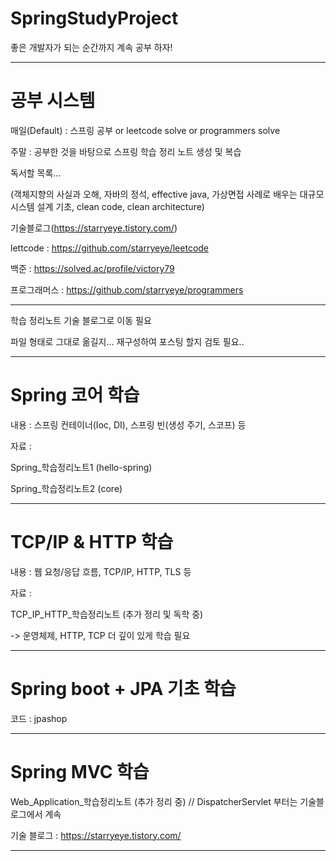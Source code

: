 # SpringStudyProject

좋은 개발자가 되는 순간까지 계속 공부 하자!

---

# 공부 시스템

매일(Default) : 스프링 공부 or leetcode solve or programmers solve

주말 : 공부한 것을 바탕으로 스프링 학습 정리 노트 생성 및 복습 

독서할 목록...

(객체지향의 사실과 오해, 자바의 정석, effective java, 가상면접 사례로 배우는 대규모 시스템 설계 기초, clean code, clean architecture)

기술블로그(https://starryeye.tistory.com/)

lettcode : https://github.com/starryeye/leetcode

백준 : https://solved.ac/profile/victory79

프로그래머스 : https://github.com/starryeye/programmers

---

학습 정리노트 기술 블로그로 이동 필요

파일 형태로 그대로 옮길지... 재구성하여 포스팅 할지 검토 필요..

---

# Spring 코어 학습

내용 : 스프링 컨테이너(Ioc, DI), 스프링 빈(생성 주기, 스코프) 등

자료 :

Spring_학습정리노트1 (hello-spring)

Spring_학습정리노트2 (core)

---

# TCP/IP & HTTP 학습

내용 : 웹 요청/응답 흐름, TCP/IP, HTTP, TLS 등

자료 :

TCP_IP_HTTP_학습정리노트 (추가 정리 및 독학 중)

-> 운영체제, HTTP, TCP 더 깊이 있게 학습 필요

---

# Spring boot + JPA 기초 학습

코드 : jpashop

---

# Spring MVC 학습 

Web_Application_학습정리노트 (추가 정리 중) // DispatcherServlet 부터는 기술블로그에서 계속

기술 블로그 : https://starryeye.tistory.com/

---
